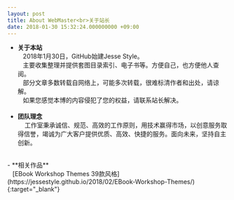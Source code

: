 ```yaml
---
layout: post
title: About WebMaster<br>关于站长
date: 2018-01-30 15:32:24.000000000 +09:00
---
```

- **关于本站**<br>
    2018年1月30日，GitHub始建Jesse Style。<br>
    主要收集整理并提供套图目录索引、电子书等。方便自己，也方便他人查阅。<br>
    部分文章多数转载自网络上，可能多次转载，很难标清作者和出处，请谅解。<br>
    如果您感觉本博的内容侵犯了您的权益，请联系站长解决。<br>
    <br>
- **团队理念**<br>    
    工作室秉承诚信、规范、高效的工作原则，用技术赢得市场，以创意服务取得信誉，竭诚为广大客户提供优质、高效、快捷的服务。面向未来，坚持自主创新。<br>
<br>
- **相关作品**<br>
    [EBook Workshop Themes 39款风格](https://jessestyle.github.io/2018/02/EBook-Workshop-Themes/){:target="_blank"}<br>
